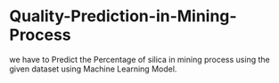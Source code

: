 # Quality-Prediction-in-Mining-Process


we have to Predict the Percentage of silica in mining process using the given dataset using Machine Learning Model.

